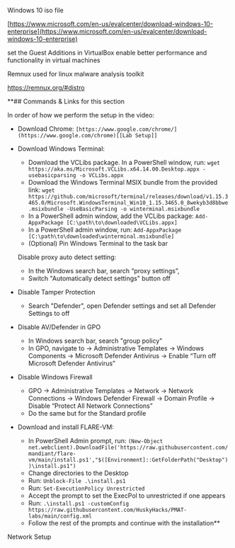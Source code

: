 
Windows 10 iso file

[https://www.microsoft.com/en-us/evalcenter/download-windows-10-enterprise](https://www.microsoft.com/en-us/evalcenter/download-windows-10-enterprise)

set the 
Guest Additions in VirtualBox enable better performance and functionality in virtual machines


Remnux used for linux malware analysis toolkit 

https://remnux.org/#distro

**## Commands & Links for this section

In order of how we perform the setup in the video:

- Download Chrome: `[https://www.google.com/chrome/](https://www.google.com/chrome)[[Lab Setup]]`
- Download Windows Terminal:
    - Download the VCLibs package. In a PowerShell window, run: `wget https://aka.ms/Microsoft.VCLibs.x64.14.00.Desktop.appx -usebasicparsing -o VCLibs.appx`
    - Download the Windows Terminal MSIX bundle from the provided link: `wget https://github.com/microsoft/terminal/releases/download/v1.15.3465.0/Microsoft.WindowsTerminal_Win10_1.15.3465.0_8wekyb3d8bbwe.msixbundle -UseBasicParsing -o winterminal.msixbundle`
    - In a PowerShell admin window, add the VCLibs package: `Add-AppxPackage [C:\path\to\downloaded\VCLibs.appx]`
    - In a PowerShell admin window, run: `Add-AppxPackage [C:\path\to\downloaded\winterminal.msixbundle]`
    - (Optional) Pin Windows Terminal to the task bar


    Disable proxy auto detect setting:
    - In the Windows search bar, search “proxy settings”,
    - Switch "Automatically detect settings" button off
- Disable Tamper Protection
    - Search "Defender", open Defender settings and set all Defender Settings to off
- Disable AV/Defender in GPO
    - In Windows search bar, search "group policy"
    - In GPO, navigate to → Administrative Templates → Windows Components → Microsoft Defender Antivirus → Enable “Turn off Microsoft Defender Antivirus”
- Disable Windows Firewall
    - GPO → Administrative Templates → Network → Network Connections → Windows Defender Firewall → Domain Profile → Disable “Protect All Network Connections”
    - Do the same but for the Standard profile



- Download and install FLARE-VM:
    - In PowerShell Admin prompt, run: `(New-Object net.webclient).DownloadFile('https://raw.githubusercontent.com/mandiant/flare-vm/main/install.ps1',"$([Environment]::GetFolderPath("Desktop"))\install.ps1")`
    - Change directories to the Desktop
    - Run: `Unblock-File .\install.ps1`
    - Run: `Set-ExecutionPolicy Unrestricted`
    - Accept the prompt to set the ExecPol to unrestricted if one appears
    - Run: `.\install.ps1 -customConfig https://raw.githubusercontent.com/HuskyHacks/PMAT-labs/main/config.xml`
    - Follow the rest of the prompts and continue with the installation**



Network Setup

